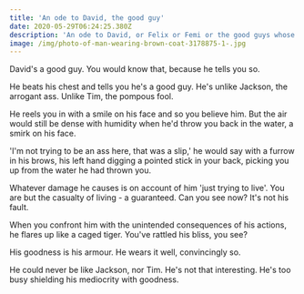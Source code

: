 ```yaml
---
title: 'An ode to David, the good guy'
date: 2020-05-29T06:24:25.380Z
description: 'An ode to David, or Felix or Femi or the good guys whose goody shoes don''t fit'
image: /img/photo-of-man-wearing-brown-coat-3178875-1-.jpg
---
```

David's a good guy. You would know that, because he tells you so.

He beats his chest and tells you he's a good guy. He's unlike Jackson, the arrogant ass. Unlike Tim, the pompous fool.

He reels you in with a smile on his face and so you believe him. But the air would still be dense with humidity when he'd throw you back in the water, a smirk on his face.

'I'm not trying to be an ass here, that was a slip,' he would say with a furrow in his brows, his left hand digging a pointed stick in your back, picking you up from the water he had thrown you.

Whatever damage he causes is on account of him 'just trying to live'. You are but the casualty of living - a guaranteed. Can you see now? It's not his fault.

When you confront him with the unintended consequences of his actions, he flares up like a caged tiger. You've rattled his bliss, you see? 

His goodness is his armour. He wears it well, convincingly so. 

He could never be like Jackson, nor Tim. He's not that interesting. He's too busy shielding his mediocrity with goodness.
